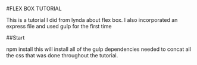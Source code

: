 #FLEX BOX TUTORIAL

This is a tutorial I did from lynda about flex box. I also incorporated an express file and used gulp for the first time

##Start

npm install 
this will install all of the gulp dependencies needed to concat all the css that was done throughout the tutorial.